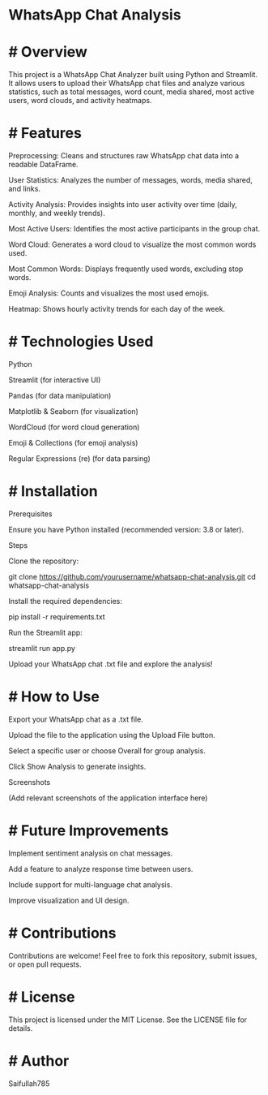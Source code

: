 # WhatsApp Chat Analysis

# # Overview

This project is a WhatsApp Chat Analyzer built using Python and Streamlit. It allows users to upload their WhatsApp chat files and analyze various statistics, such as total messages, word count, media shared, most active users, word clouds, and activity heatmaps.

# # Features

Preprocessing: Cleans and structures raw WhatsApp chat data into a readable DataFrame.

User Statistics: Analyzes the number of messages, words, media shared, and links.

Activity Analysis: Provides insights into user activity over time (daily, monthly, and weekly trends).

Most Active Users: Identifies the most active participants in the group chat.

Word Cloud: Generates a word cloud to visualize the most common words used.

Most Common Words: Displays frequently used words, excluding stop words.

Emoji Analysis: Counts and visualizes the most used emojis.

Heatmap: Shows hourly activity trends for each day of the week.

# # Technologies Used

Python

Streamlit (for interactive UI)

Pandas (for data manipulation)

Matplotlib & Seaborn (for visualization)

WordCloud (for word cloud generation)

Emoji & Collections (for emoji analysis)

Regular Expressions (re) (for data parsing)

# # Installation

Prerequisites

Ensure you have Python installed (recommended version: 3.8 or later).

Steps

Clone the repository:

git clone https://github.com/yourusername/whatsapp-chat-analysis.git
cd whatsapp-chat-analysis

Install the required dependencies:

pip install -r requirements.txt

Run the Streamlit app:

streamlit run app.py

Upload your WhatsApp chat .txt file and explore the analysis!

# # How to Use

Export your WhatsApp chat as a .txt file.

Upload the file to the application using the Upload File button.

Select a specific user or choose Overall for group analysis.

Click Show Analysis to generate insights.

Screenshots

(Add relevant screenshots of the application interface here)

# # Future Improvements

Implement sentiment analysis on chat messages.

Add a feature to analyze response time between users.

Include support for multi-language chat analysis.

Improve visualization and UI design.

# # Contributions

Contributions are welcome! Feel free to fork this repository, submit issues, or open pull requests.

# # License

This project is licensed under the MIT License. See the LICENSE file for details.

# # Author

 Saifullah785 
